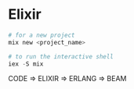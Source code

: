 # Elixir

```elixir
# for a new project
mix new <project_name>

# to run the interactive shell
iex -S mix
```

CODE => ELIXIR => ERLANG => BEAM